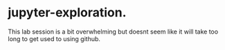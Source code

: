 # jupyter-exploration.

This lab session is a bit overwhelming but doesnt seem like it will take too long to get used to using github.
